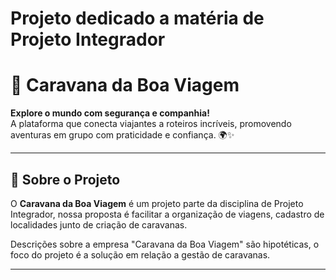 
<h1>Projeto dedicado a matéria de Projeto Integrador</h1>

# 🚐 Caravana da Boa Viagem

**Explore o mundo com segurança e companhia!**  
A plataforma que conecta viajantes a roteiros incríveis, promovendo aventuras em grupo com praticidade e confiança. 🌍✨

---

## 📌 Sobre o Projeto

O **Caravana da Boa Viagem** é um projeto parte da disciplina de Projeto Integrador, nossa proposta é facilitar a organização de viagens, cadastro de localidades junto de criação de caravanas.

Descrições sobre a empresa "Caravana da Boa Viagem" são hipotéticas, o foco do projeto é a solução em relação a gestão de caravanas.

---
